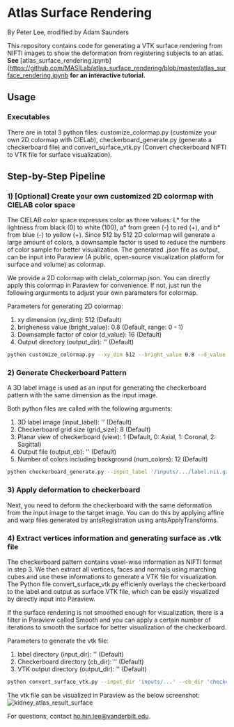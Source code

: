 # Atlas Surface Rendering

By Peter Lee, modified by Adam Saunders

This repository contains code for generating a VTK surface rendering from NIFTI images to show the deformation from registering subjects to an atlas. **See** [atlas_surface_rendering.ipynb](https://github.com/MASILab/atlas_surface_rendering/blob/master/atlas_surface_rendering.ipynb **for an interactive tutorial.**

## Usage

### Executables
There are in total 3 python files: customize_colormap.py (customize your own 2D colormap with CIELa*b*), checkerboard_generate.py (generate a checkerboard file) and convert_surface_vtk.py (Convert checkerboard NIFTI to VTK file for surface visualization).

## Step-by-Step Pipeline

### 1) \[Optional\] Create your own customized 2D colormap with CIELAB color space
The CIELAB color space expresses color as three values: L* for the lightness from black (0) to white (100), a* from green (-) to red (+), and b* from blue (-) to yellow (+). Since 512 by 512 2D colormap will generate a large amount of colors, a downsample factor is used to reduce the numbers of color sample for better visualization. The generated .json file as output, can be input into Paraview (A public, open-source visualization platform for surface and volume) as colormap. 

We provide a 2D colormap with cielab_colormap.json. You can directly apply this colormap in Paraview for convenience. If not, just run the following argurments to adjust your own parameters for colormap.

Parameters for generating 2D colormap:
1) xy dimension (xy_dim): 512 (Default)
2) brigheness value (bright_value): 0.8 (Default, range: 0 - 1)
3) Downsample factor of color (d_value): 16 (Default)
4) Output directory (output_dir): '' (Default)

```bash
python customize_colormap.py --xy_dim 512 --bright_value 0.8 --d_value 16 --output_dir '/colormaps/...'
```

### 2) Generate Checkerboard Pattern
A 3D label image is used as an input for generating the checkerboard pattern with the same dimension as the input image.

Both python files are called with the following arguments:
1) 3D label image (input_label): '' (Default)
3) Checkerboard grid size (grid_size): 8 (Default)
4) Planar view of checkerboard (view): 1 (Default, 0: Axial, 1: Coronal, 2: Sagittal)
5) Output file (output_cb): '' (Default)
6) Number of colors including background (num_colors): 12 (Default)

```bash
python checkerboard_generate.py --input_label '/inputs/.../label.nii.gz' --grid_size 8 --view 1 --output_cb '/checkerboards/.../checkerboard.nii.gz' --num_colors 12
```

### 3) Apply deformation to checkerboard
Next, you need to deform the checkerboard with the same deformation from the input image to the target image. You can do this by applying affine and warp files generated by antsRegistration using antsApplyTransforms.

### 4) Extract vertices information and generating surface as .vtk file
The checkerboard pattern contains voxel-wise information as NIFTI format in step 3. We then extract all vertices, faces and normals using marching cubes and use these informations to generate a VTK file for visualization. The Python file convert_surface_vtk.py efficienly overlays the checkerboard to the label and output as surface VTK file, which can be easily visualized by directly input into Paraview.

If the surface rendering is not smoothed enough for visualization, there is a filter in Paraview called Smooth and you can apply a certain number of iterations to smooth the surface for better visualization of the checkerboard.

Parameters to generate the vtk file:
1) label directory (input_dir): '' (Default)
2) Checkerboard directory (cb_dir): '' (Default)
3) VTK output directory (output_dir): '' (Default)


```bash
python convert_surface_vtk.py --input_dir 'inputs/...' --cb_dir 'checkerboards/...' --output_dir '/outputs/...'
```

The vtk file can be visualized in Paraview as the below screenshot:
![kidney_atlas_result_surface](https://user-images.githubusercontent.com/54121206/91504224-1eeded80-e892-11ea-85cb-eab33fb6aabd.png)

For questions, contact ho.hin.lee@vanderbilt.edu.
